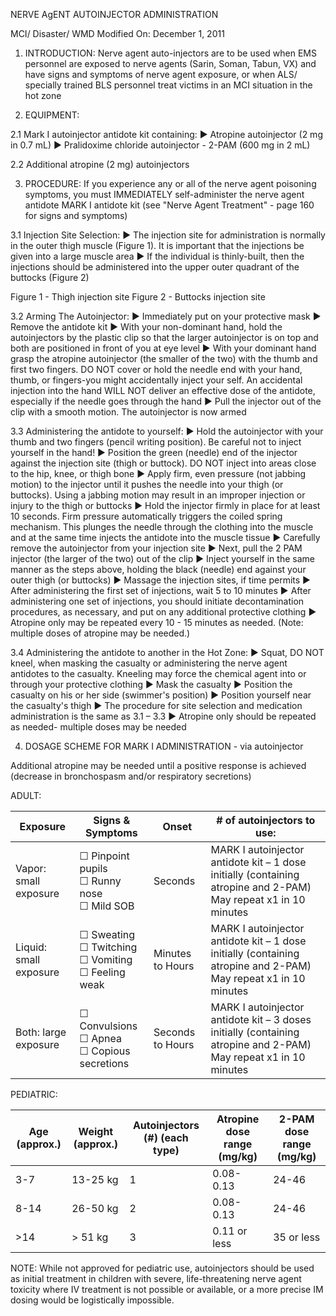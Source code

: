 NERVE AgENT AUTOINJECTOR ADMINISTRATION

MCI/ Disaster/ WMD
Modified On: December 1, 2011

1. INTRODUCTION: Nerve agent auto-injectors are to be used when EMS personnel are exposed to nerve agents (Sarin, Soman, Tabun, VX) and have signs and symptoms of nerve agent exposure, or when ALS/ specially trained BLS personnel treat victims in an MCI situation in the hot zone

2. EQUIPMENT:

2.1 Mark I autoinjector antidote kit containing:
► Atropine autoinjector (2 mg in 0.7 mL)
► Pralidoxime chloride autoinjector - 2-PAM (600 mg in 2 mL)

2.2 Additional atropine (2 mg) autoinjectors

3. PROCEDURE: If you experience any or all of the nerve agent poisoning symptoms, you must IMMEDIATELY self-administer the nerve agent antidote MARK I antidote kit (see "Nerve Agent Treatment" - page 160 for signs and symptoms)

3.1 Injection Site Selection:
► The injection site for administration is normally in the outer thigh muscle (Figure 1). It is important that the injections be given into a large muscle area
► If the individual is thinly-built, then the injections should be administered into the upper outer quadrant of the buttocks (Figure 2)

Figure 1 - Thigh injection site
Figure 2 - Buttocks injection site

3.2 Arming The Autoinjector:
► Immediately put on your protective mask
► Remove the antidote kit
► With your non-dominant hand, hold the autoinjectors by the plastic clip so that the larger autoinjector is on top and both are positioned in front of you at eye level
► With your dominant hand grasp the atropine autoinjector (the smaller of the two) with the thumb and first two fingers. DO NOT cover or hold the needle end with your hand, thumb, or fingers-you might accidentally inject your self. An accidental injection into the hand WILL NOT deliver an effective dose of the antidote, especially if the needle goes through the hand
► Pull the injector out of the clip with a smooth motion. The autoinjector is now armed

3.3 Administering the antidote to yourself:
► Hold the autoinjector with your thumb and two fingers (pencil writing position). Be careful not to inject yourself in the hand!
► Position the green (needle) end of the injector against the injection site (thigh or buttock). DO NOT inject into areas close to the hip, knee, or thigh bone
► Apply firm, even pressure (not jabbing motion) to the injector until it pushes the needle into your thigh (or buttocks). Using a jabbing motion may result in an improper injection or injury to the thigh or buttocks
► Hold the injector firmly in place for at least 10 seconds. Firm pressure automatically triggers the coiled spring mechanism. This plunges the needle through the clothing into the muscle and at the same time injects the antidote into the muscle tissue
► Carefully remove the autoinjector from your injection site
► Next, pull the 2 PAM injector (the larger of the two) out of the clip
► Inject yourself in the same manner as the steps above, holding the black (needle) end against your outer thigh (or buttocks)
► Massage the injection sites, if time permits
► After administering the first set of injections, wait 5 to 10 minutes
► After administering one set of injections, you should initiate decontamination procedures, as necessary, and put on any additional protective clothing
► Atropine only may be repeated every 10 - 15 minutes as needed. (Note: multiple doses of atropine may be needed.)

3.4 Administering the antidote to another in the Hot Zone:
► Squat, DO NOT kneel, when masking the casualty or administering the nerve agent antidotes to the casualty. Kneeling may force the chemical agent into or through your protective clothing
► Mask the casualty
► Position the casualty on his or her side (swimmer's position)
► Position yourself near the casualty's thigh
► The procedure for site selection and medication administration is the same as 3.1 – 3.3
► Atropine only should be repeated as needed- multiple doses may be needed

4. DOSAGE SCHEME FOR MARK I ADMINISTRATION - via autoinjector

Additional atropine may be needed until a positive response is achieved (decrease in bronchospasm and/or respiratory secretions)

ADULT:

| Exposure | Signs & Symptoms | Onset | # of autoinjectors to use: |
|----------|-----------------|-------|---------------------------|
| Vapor: small exposure | ☐ Pinpoint pupils<br>☐ Runny nose<br>☐ Mild SOB | Seconds | MARK I autoinjector antidote kit – 1 dose initially (containing atropine and 2-PAM)<br>May repeat x1 in 10 minutes |
| Liquid: small exposure | ☐ Sweating<br>☐ Twitching<br>☐ Vomiting<br>☐ Feeling weak | Minutes to Hours | MARK I autoinjector antidote kit – 1 dose initially (containing atropine and 2-PAM)<br>May repeat x1 in 10 minutes |
| Both: large exposure | ☐ Convulsions<br>☐ Apnea<br>☐ Copious secretions | Seconds to Hours | MARK I autoinjector antidote kit – 3 doses initially (containing atropine and 2-PAM)<br>May repeat x1 in 10 minutes |

PEDIATRIC:

| Age (approx.) | Weight (approx.) | Autoinjectors (#) (each type) | Atropine dose range (mg/kg) | 2-PAM dose range (mg/kg) |
|---------------|------------------|------------------------------|----------------------------|-------------------------|
| 3-7 | 13-25 kg | 1 | 0.08-0.13 | 24-46 |
| 8-14 | 26-50 kg | 2 | 0.08-0.13 | 24-46 |
| >14 | > 51 kg | 3 | 0.11 or less | 35 or less |

NOTE: While not approved for pediatric use, autoinjectors should be used as initial treatment in children with severe, life-threatening nerve agent toxicity where IV treatment is not possible or available, or a more precise IM dosing would be logistically impossible.






